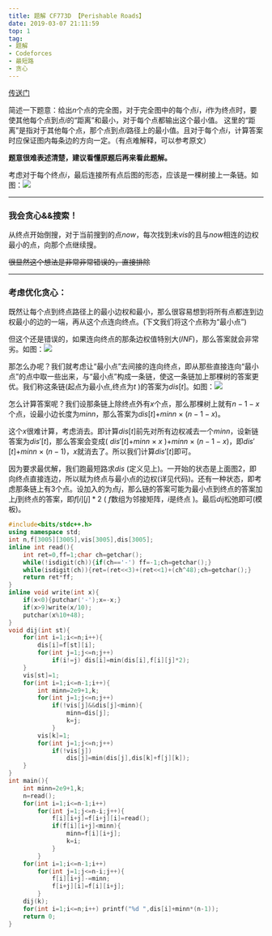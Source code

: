 ```yaml
---
title: 题解 CF773D 【Perishable Roads】
date: 2019-03-07 21:11:59
top: 1
tag: 
- 题解
- Codeforces
- 最短路
- 贪心
---
```

[传送门](https://www.luogu.org/problemnew/show/CF773D)

简述一下题意：给出$n$个点的完全图，对于完全图中的每个点$i$，$i$作为终点时，要使其他每个点到点$i$的“距离”和最小，对于每个点都输出这个最小值。
这里的“距离”是指对于其他每个点，那个点到点$i$路径上的最小值。且对于每个点$i$，计算答案时应保证图内每条边的方向一定。（有点难解释，可以参考原文）

**题意很难表述清楚，建议看懂原题后再来看此题解。**

考虑对于每个终点$i$，最后连接所有点后图的形态，应该是一棵树接上一条链。如图：![](https://i.loli.net/2019/03/06/5c7efbf8a9c0d.jpg)

------------
### 我会贪心&&搜索！
从终点开始倒搜，对于当前搜到的点$now$，每次找到未$vis$的且与$now$相连的边权最小的点，向那个点继续搜。

~~很显然这个想法是非常非常错误的，直接排除~~

------------
### 考虑优化贪心：
既然让每个点到终点路径上的最小边权和最小，那么很容易想到将所有点都连到边权最小的边的一端，再从这个点连向终点。$($下文我们将这个点称为“最小点”$)$

但这个还是错误的，如果连向终点的那条边权值特别大$(INF)$，那么答案就会非常劣。如图：![](https://i.loli.net/2019/03/06/5c7f00ade0138.jpg)

那怎么办呢？我们就考虑让“最小点”去间接的连向终点，即从那些直接连向“最小点”的点中取一些出来，与“最小点”构成一条链，使这一条链加上那棵树的答案更优。我们称这条链$($起点为最小点,终点为$t$ $)$的答案为$dis[t]$。如图：![](https://i.loli.net/2019/03/06/5c7f00c20f8e7.jpg)

怎么计算答案呢？我们设那条链上除终点外有$x$个点，那么那棵树上就有$n-1-x$个点，设最小边长度为$minn$，那么答案为$dis[t]$+$minn$ $\times$ $(n-1-x)$。

这个$x$很难计算，考虑消去。即计算$dis[t]$前先对所有边权减去一个$minn$，设新链答案为$dis'[t]$，那么答案会变成$($ $dis'[t]$+$minn$ $\times$ $x$ $)$+$minn$ $\times$ $(n-1-x)$，即$dis'[t]$+$minn$ $\times$ $(n-1)$，$x$就消去了。所以我们计算$dis'[t]$即可。

因为要求最优解，我们跑最短路求$dis$ $($定义见上$)$。一开始的状态是上面图2，即向终点直接连边，所以赋为终点与最小点的边权$($详见代码$)$。还有一种状态，即考虑那条链上有3个点。设加入的为点$j$，那么链的答案可能为最小点到终点的答案加上$j$到终点的答案，即$f[i][j]*2$ $($ $f$数组为邻接矩阵，$i$是终点 $)$。最后$dij$松弛即可$($模板$)$。


```cpp
#include<bits/stdc++.h>
using namespace std;
int n,f[3005][3005],vis[3005],dis[3005];
inline int read(){
    int ret=0,ff=1;char ch=getchar();
    while(!isdigit(ch)){if(ch=='-') ff=-1;ch=getchar();}
    while(isdigit(ch)){ret=(ret<<3)+(ret<<1)+(ch^48);ch=getchar();}
    return ret*ff;
}
inline void write(int x){
    if(x<0){putchar('-');x=-x;}
    if(x>9)write(x/10);
    putchar(x%10+48);
}
void dij(int st){
    for(int i=1;i<=n;i++){
        dis[i]=f[st][i];
        for(int j=1;j<=n;j++)
            if(i!=j) dis[i]=min(dis[i],f[i][j]*2);
    }
    vis[st]=1;
    for(int i=1;i<=n-1;i++){
        int minn=2e9+1,k;
        for(int j=1;j<=n;j++)
            if(!vis[j]&&dis[j]<minn){
                minn=dis[j];
                k=j;
            }
        vis[k]=1;
        for(int j=1;j<=n;j++)
            if(!vis[j])
                dis[j]=min(dis[j],dis[k]+f[j][k]);
    }
}
int main(){
    int minn=2e9+1,k;
    n=read();
    for(int i=1;i<=n-1;i++)
        for(int j=1;j<=n-i;j++){
            f[i][i+j]=f[i+j][i]=read();
            if(f[i][i+j]<minn){
                minn=f[i][i+j];
                k=i;
            }
        }
    for(int i=1;i<=n-1;i++)
        for(int j=1;j<=n-i;j++){
            f[i][i+j]-=minn;
            f[i+j][i]=f[i][i+j];
        }        
    dij(k);
    for(int i=1;i<=n;i++) printf("%d ",dis[i]+minn*(n-1));
    return 0;
}
```